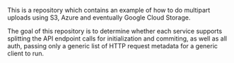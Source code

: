 This is a repository which contains an example of how to do multipart uploads
using S3, Azure and eventually Google Cloud Storage.

The goal of this repository is to determine whether each service supports
splitting the API endpoint calls for initialization and commiting, as well as
all auth, passing only a generic list of HTTP request metadata for a generic
client to run.
